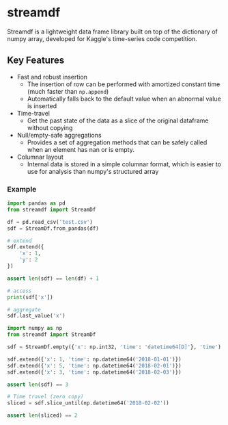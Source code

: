 # streamdf
Streamdf is a lightweight data frame library built on top of the dictionary of numpy array,
developed for Kaggle's time-series code competition.

## Key Features

- Fast and robust insertion
    - The insertion of row can be performed with amortized constant time (much faster than `np.append`)
    - Automatically falls back to the default value when an abnormal value is inserted
- Time-travel
    - Get the past state of the data as a slice of the original dataframe without copying
- Null/empty-safe aggregations
    - Provides a set of aggregation methods that can be safely called when an element has nan or is empty.
- Columnar layout
    - Internal data is stored in a simple columnar format, which is easier to use for analysis than numpy's structured array

### Example

```python
import pandas as pd
from streamdf import StreamDf

df = pd.read_csv('test.csv')
sdf = StreamDf.from_pandas(df)

# extend
sdf.extend({
    'x': 1,
    'y': 2
})

assert len(sdf) == len(df) + 1

# access
print(sdf['x'])

# aggregate
sdf.last_value('x')
```

```python
import numpy as np
from streamdf import StreamDf

sdf = StreamDf.empty({'x': np.int32, 'time': 'datetime64[D]'}, 'time')

sdf.extend({'x': 1, 'time': np.datetime64('2018-01-01')})
sdf.extend({'x': 5, 'time': np.datetime64('2018-02-01')})
sdf.extend({'x': 3, 'time': np.datetime64('2018-02-03')})

assert len(sdf) == 3

# Time travel (zero copy)
sliced = sdf.slice_until(np.datetime64('2018-02-02'))

assert len(sliced) == 2
```
